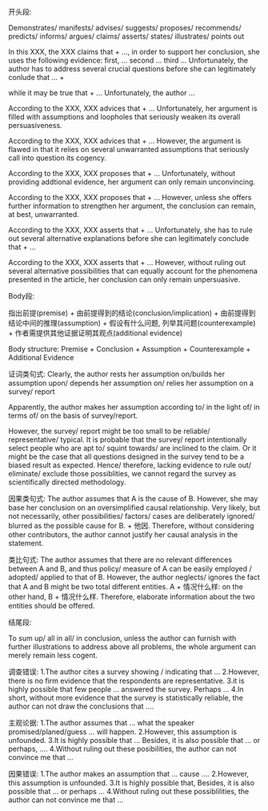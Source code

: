 开头段:

Demonstrates/ manifests/ advises/ suggests/ proposes/ recommends/ predicts/ informs/ argues/ claims/ asserts/ states/ illustrates/ points out

In this XXX, the XXX claims that + ..., in order to support her conclusion, she uses the following evidence: first, ... second ... third ... Unfortunately, the author has to address several crucial questions before she can legitimately conlude that ... +

while it may be true that + ... Unfortunately, the author ...

According to the XXX, XXX advices that + ... Unfortunately, her argument is filled with assumptions and loopholes that seriously weaken its overall persuasiveness.

According to the XXX, XXX advices that + ... However, the argument is flawed in that it relies on several unwarranted assumptions that seriously call into question its cogency.

According to the XXX, XXX proposes that + ... Unfortunately, without providing addtional evidence, her argument can only remain unconvincing.

According to the XXX, XXX proposes that + ... However, unless she offers further information to strengthen her argument, the conclusion can remain, at best, unwarranted.

According to the XXX, XXX asserts that + ... Unfortunately, she has to rule out several alternative explanations before she can legitimately conclude that + ...

According to the XXX, XXX asserts that + ... However, without ruling out several alternative possibilities that can equally account for the phenomena presented in the article, her conclusion can only remain unpersuasive.

Body段:

指出前提(premise) + 由前提得到的结论(conclusion/implication) + 由前提得到结论中间的推理(assumption) + 假设有什么问题, 列举其问题(counterexample) + 作者需提供其他证据证明其观点(additional evidence)

Body structure:
Premise + Conclusion + Assumption + Counterexample + Additional Evidence

证词类句式:
Clearly, the author rests her assumption on/builds her assumption upon/ depends her assumption on/ relies her assumption on a survey/ report

Apparently, the author makes her assumption according to/ in the light of/ in terms of/ on the basis of survey/report.

However, the survey/ report might be too small to be reliable/ representative/ typical. It is probable that the survey/ report intentionally select people who are apt to/ squint towards/ are inclined to the claim. Or it might be the case that all questions designed in the survey tend to be a biased result as expected. Hence/ therefore, lacking evidence to rule out/ eliminate/ exclude those possiblities, we cannot regard the survey as scientifically directed methodology.

因果类句式:
The author assumes that A is the cause of B. However, she may base her conclusion on an oversimplified causal relationship. Very likely, but not necessarily, other possibilities/ factors/ cases are deliberately ignored/ blurred as the possible cause for B. + 他因. Therefore, without considering other contributors, the author cannot justify her causal analysis in the statement.

类比句式:
The author assumes that there are no relevant differences between A and B, and thus policy/ measure of A can be easily employed / adopted/ applied to that of B. However, the author neglects/ ignores the fact that A and B might be two total different entities. A + 情况什么样: on the other hand, B + 情况什么样. Therefore, elaborate information about the two entities should be offered.

结尾段:

To sum up/ all in all/ in conclusion, unless the author can furnish with further illustrations to address above all problems, the whole argument can merely remain less cogent.

调查错误:
1.The author cites a survey showing / indicating that ...
2.However, there is no firm evidence that the respondents are representative.
3.it is highly possible that few people ... answered the survey.
Perhaps ...
4.In short, without more evidence that the survey is statistically reliable, the author can not draw the conclusions that ....

主观论据:
1.The author assumes that ... what the speaker promised/planed/guess ... will happen.
2.However, this assumption is unfounded.
3.It is highly possible that ... Besides, it is also possible that ... or perhaps, ....
4.Without ruling out these posibilities, the author can not convince me that ...

因果错误:
1.The author makes an assumption that ... cause ....
2.However, this assumption is unfounded.
3.It is highly possible that, Besides, it is also possible that ... or perhaps ...
4.Without ruling out these possiblilities, the author can not convince me that ...


